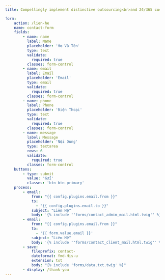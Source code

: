 ```yaml
---
title: Compellingly implement distinctive outsourcing<br>and 24/365 customer service energistically.

form:
    action: /lien-he
    name: contact-form
    fields:
        - name: name
          label: Name
          placeholder: 'Họ Và Tên'
          type: text
          validate:
            required: true
          classes: form-control
        - name: email
          label: Email
          placeholder: 'Email'
          type: email
          validate:
            required: true
          classes: form-control
        - name: phone
          label: Phone
          placeholder: 'Điện Thoại'
          type: text
          validate:
            required: true
          classes: form-control
        - name: message
          label: Message
          placeholder: 'Nội Dung'
          type: textarea
          rows: 6
          validate:
            required: true
          classes: form-control
    buttons:
        - type: submit
          value: 'Gửi'
          classes: 'btn btn-primary'
    process:
        - email:
            from: "{{ config.plugins.email.from }}"
            to:
              - "{{ config.plugins.email.to }}"
            subject: "Liên Hệ"
            body: '{% include ''forms/contact_admin_mail.html.twig'' %}'
        - email:
            from: "{{ config.plugins.email.from }}"
            to:
              - '{{ form.value.email }}'
            subject: "Liên Hệ"
            body: '{% include ''forms/contact_client_mail.html.twig'' %}'
        - save:
            fileprefix: contact-
            dateformat: Ymd-His-u
            extension: txt
            body: "{% include 'forms/data.txt.twig' %}"
        - display: /thank-you
---
```

